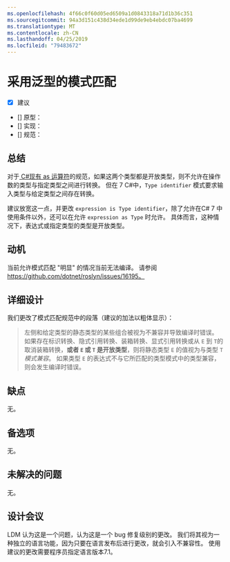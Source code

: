```yaml
---
ms.openlocfilehash: 4f66c0f60d05ed6509a1d0843318a71d1b36c351
ms.sourcegitcommit: 94a3d151c438d34ede1d99de9eb4ebdc07ba4699
ms.translationtype: MT
ms.contentlocale: zh-CN
ms.lasthandoff: 04/25/2019
ms.locfileid: "79483672"
---
```

# <a name="pattern-matching-with-generics"></a>采用泛型的模式匹配

* [x] 建议
* [] 原型：
* [] 实现：
* [] 规范：

## <a name="summary"></a>总结
[summary]: #summary

对于[ C#现有 as 运算符](../../spec/expressions.md#the-as-operator)的规范，如果这两个类型都是开放类型，则不允许在操作数的类型与指定类型之间进行转换。 但在 7 C#中，`Type identifier` 模式要求输入类型与给定类型之间存在转换。

建议放宽这一点，并更改 `expression is Type identifier`，除了允许在C# 7 中使用条件以外，还可以在允许 `expression as Type` 时允许。 具体而言，这种情况下，表达式或指定类型的类型是开放类型。 

## <a name="motivation"></a>动机
[motivation]: #motivation

当前允许模式匹配 "明显" 的情况当前无法编译。 请参阅 https://github.com/dotnet/roslyn/issues/16195。

## <a name="detailed-design"></a>详细设计
[design]: #detailed-design

我们更改了模式匹配规范中的段落（建议的加法以粗体显示）：

> 左侧和给定类型的静态类型的某些组合被视为不兼容并导致编译时错误。 如果存在标识转换、隐式引用转换、装箱转换、显式引用转换或从 `E` 到 `T`的取消装箱转换，**或者 `E` 或 `T` 是开放类型**，则将静态类型 `E` 的值视为与类型 `T`*模式兼容*。 如果类型 `E` 的表达式不与它所匹配的类型模式中的类型兼容，则会发生编译时错误。

## <a name="drawbacks"></a>缺点
[drawbacks]: #drawbacks

无。

## <a name="alternatives"></a>备选项
[alternatives]: #alternatives

无。

## <a name="unresolved-questions"></a>未解决的问题
[unresolved]: #unresolved-questions

无。

## <a name="design-meetings"></a>设计会议

LDM 认为这是一个问题，认为这是一个 bug 修复级别的更改。 我们将其视为一种独立的语言功能，因为只要在语言发布后进行更改，就会引入不兼容性。 使用建议的更改需要程序员指定语言版本7.1。
